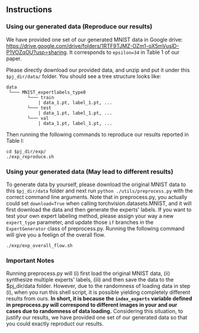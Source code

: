 ## Instructions


### Using our generated data (Reproduce our results)

We have provided one set of our generated MNIST data in Google drive: https://drive.google.com/drive/folders/1RTF9TJMZ-OZm1-oX5mVuslD-P1VOZqOU?usp=sharing. It corresponds to ```epsilon=34``` in Table 1 of our paper. 

Please directly download our provided data, and unzip and put it under this ```$pj_dir/data/``` folder. You should see a tree structure looks like:


```
data
 └─── MNIST_expertlabels_type0
        └─── train
            | data_1.pt, label_1.pt, ...
        └─── test
            | data_1.pt, label_1.pt, ...
        └─── val
            | data_1.pt, label_1.pt, ...
```

Then running the following commands to reproduce our results reported in Table I:

```
cd $pj_dir/exp/
./exp_reproduce.sh
```

### Using your generated data (May lead to different results)

To generate data by yourself, please download the original MNIST data to this ```$pj_dir/data``` folder and next run ```python ./utils/preprocess.py``` with the correct command line arguments. Note that in preprocess.py, you actually could set ```download=True``` when calling torchvision.datasets.MNIST, and it will first download the data and then generate the experts' labels. If you want to test your own expert labeling method, please assign your way a new ```expert_type``` parameter, and update those ```if``` branches in the ```ExpertGenerator``` class of preprocess.py. Running the following command will give you a feelign of the overall flow.

```
./exp/exp_overall_flow.sh
```


### Important Notes

Running preprocess.py will (i) first load the original MNIST data, (ii) synthesize multiple experts' labels, (iii) and then save the data to the \$pj_dir/data folder. However, due to the randomness of loading data in step (i), when you run this shell script, it is possible yielding completely different results from ours. **In short, it is because the ```index_experts``` variable defined in preprocess.py will correspond to different images in your and our cases due to randomness of data loading.** Considering this situation, to justify our results, we have provided one set of our generated data so that you could exactly reproduct our results. 
